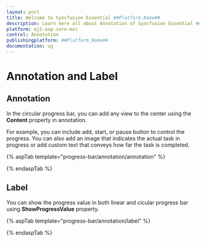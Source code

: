```yaml
---
layout: post
title: Welcome to Syncfusion Essential ##Platform_Name##
description: Learn here all about Annotation of Syncfusion Essential ##Platform_Name## widgets based on HTML5 and jQuery.
platform: ej2-asp-core-mvc
control: Annotation
publishingplatform: ##Platform_Name##
documentation: ug
---
```



# Annotation and Label

## Annotation

In the circular progress bar, you can add any view to the center using the **Content** property in annotation.

For example, you can include add, start, or pause button to control the progress. You can also add an image that indicates the actual task in progress or add custom text that conveys how far the task is completed.

{% aspTab template="progress-bar/annotation/annotation" %}

{% endaspTab %}

## Label

You can show the progress value in both linear and cicular progress bar using **ShowProgressValue** property.

{% aspTab template="progress-bar/annotation/label" %}

{% endaspTab %}